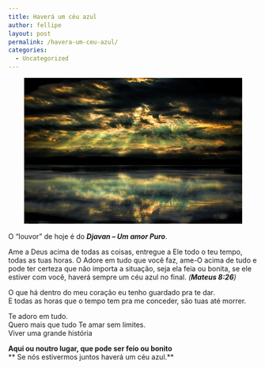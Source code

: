 ```yaml
---
title: Haverá um céu azul
author: fellipe
layout: post
permalink: /havera-um-ceu-azul/
categories:
  - Uncategorized
---
```

<p style="text-align: center;">
  <a href="/img/posts//2015/09/after-the-storm-gary-smith.jpg"><img class="wp-image-385 aligncenter" alt="after-the-storm-gary-smith" src="/img/posts//2015/09/after-the-storm-gary-smith.jpg" width="441" height="294" /></a>
</p>

<p style="text-align: left;">
  O &#8220;louvor&#8221; de hoje é do <strong><em>Djavan &#8211; Um amor Puro</em></strong>.
</p>

Ame a Deus acima de todas as coisas, entregue a Ele todo o teu tempo, todas as tuas horas. O Adore em tudo que você faz, ame-O acima de tudo e pode ter certeza que não importa a situação, seja ela feia ou bonita, se ele estiver com você, haverá sempre um céu azul no final. *(**Mateus 8:26**)*

O que há dentro do meu coração eu tenho guardado pra te dar.  
E todas as horas que o tempo tem pra me conceder, são tuas até morrer.

Te adoro em tudo.  
Quero mais que tudo Te amar sem limites.  
Viver uma grande história

**Aqui ou noutro lugar, que pode ser feio ou bonito**  
** Se nós estivermos juntos haverá um céu azul.**

&nbsp;